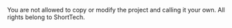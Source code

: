 You are not allowed to copy or modify the project and calling it your own. All rights belong to ShortTech.
